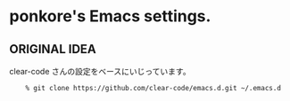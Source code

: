 <!-- -*- gfm -*- -->

# ponkore's Emacs settings.

## ORIGINAL IDEA

clear-code さんの設定をベースにいじっています。

        % git clone https://github.com/clear-code/emacs.d.git ~/.emacs.d
